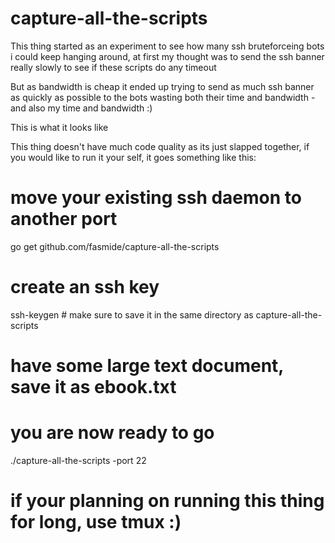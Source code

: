 # capture-all-the-scripts

This thing started as an experiment to see how many ssh bruteforceing bots i 
could keep hanging around, at first my thought was to send the ssh banner
really slowly to see if these scripts do any timeout

But as bandwidth is cheap it ended up trying to send as much ssh banner as 
quickly as possible to the bots wasting both their time and bandwidth - and also my time and bandwidth :)

This is what it looks like


This thing doesn't have much code quality as its just slapped together, if you would like to run it your self, it goes something like this:

# move your existing ssh daemon to another port
go get github.com/fasmide/capture-all-the-scripts
# create an ssh key
ssh-keygen # make sure to save it in the same directory as capture-all-the-scripts
# have some large text document, save it as ebook.txt
# you are now ready to go
./capture-all-the-scripts -port 22
# if your planning on running this thing for long, use tmux :)

